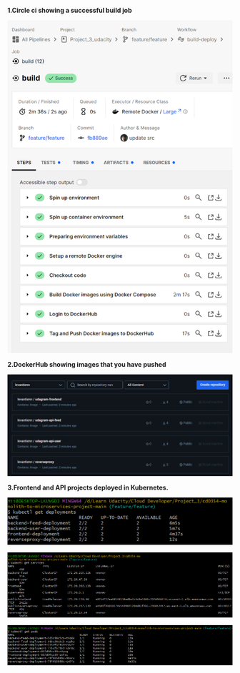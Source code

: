 **1.Circle ci showing a successful build job**

![alt text](image.png)

**2.DockerHub showing images that you have pushed**

![alt text](image-1.png)

**3.Frontend and API projects deployed in Kubernetes.**

![alt text](image-2.png)

![alt text](image-3.png)

![alt text](image-4.png)